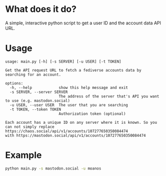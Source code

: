 # What does it do?

A simple, interactive python script to get a user ID and the account data API URL.

# Usage

```
usage: main.py [-h] [-s SERVER] [-u USER] [-t TOKEN]

Get the API request URL to fetch a fediverse accounts data by searching for an account.

options:
  -h, --help            show this help message and exit
  -s SERVER, --server SERVER
                        The address of the server that's API you want to use (e.g. mastodon.social)
  -u USER, --user USER  The user that you are searching
  -t TOKEN, --token TOKEN
                        Authorization token (optional)

Each account has a unique ID on any server where it is known. So you can not simply replace https://chaos.social/api/v1/accounts/107277650350084474
with https://mastodon.social/api/v1/accounts/107277650350084474

```


# Example

``` bash
python main.py -s mastodon.social -u moanos
```

